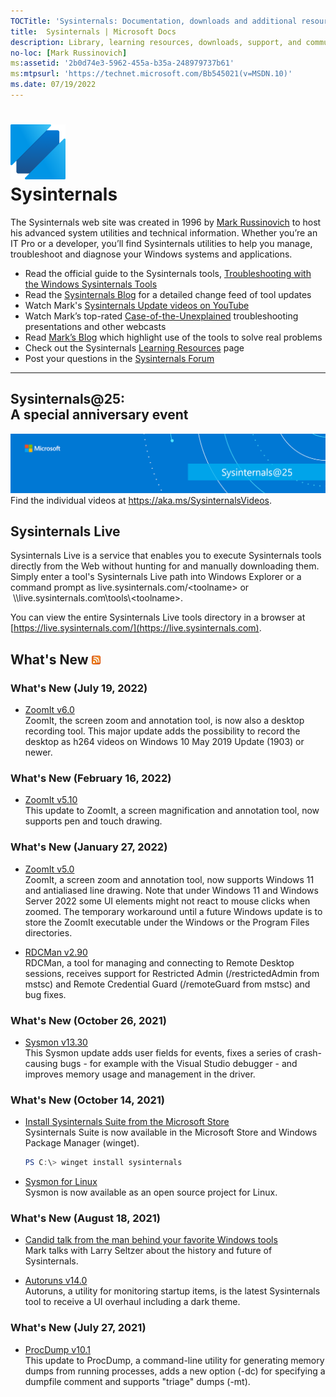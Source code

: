```yaml
---
TOCTitle: 'Sysinternals: Documentation, downloads and additional resources'
title:  Sysinternals | Microsoft Docs
description: Library, learning resources, downloads, support, and community. Evaluate and find out how to install, deploy, and maintain Windows with Sysinternals utilities.
no-loc: [Mark Russinovich]
ms:assetid: '2b0d74e3-5962-455a-b35a-248979737b61'
ms:mtpsurl: 'https://technet.microsoft.com/Bb545021(v=MSDN.10)'
ms.date: 07/19/2022
---
```


# ![Sysinternals icon](media/index/Sysinternals.png)<br>Sysinternals
The Sysinternals web site was created in 1996 by [Mark Russinovich](https://blogs.technet.microsoft.com/markrussinovich/) to host his advanced system utilities and technical information. Whether you’re an IT Pro or a developer, you’ll find Sysinternals utilities to help you manage, troubleshoot and diagnose your Windows systems and applications.  
  -   Read the official guide to the Sysinternals tools, [Troubleshooting with the Windows Sysinternals Tools](~/resources/troubleshooting-book.md)
-   Read the [Sysinternals Blog](https://techcommunity.microsoft.com/t5/Sysinternals-Blog/bg-p/Sysinternals-Blog) for a detailed change feed of tool updates
-   Watch Mark's [Sysinternals Update videos on YouTube](https://www.youtube.com/playlist?list=PLhFhDWFYccZ_GvdJ11NZwaBAhwDCWmni_)
-   Watch Mark’s top-rated [Case-of-the-Unexplained](~/resources/webcasts.md) troubleshooting presentations and other webcasts
-   Read [Mark’s Blog](https://techcommunity.microsoft.com/t5/Windows-Blog-Archive/bg-p/Windows-Blog-Archive/label-name/Mark%20Russinovich) which highlight use of the tools to solve real problems
-   Check out the Sysinternals [Learning Resources](~/resources/index.md) page
-   Post your questions in the [Sysinternals Forum](https://aka.ms/sysint-forums)
---
## Sysinternals@25: <br>A special anniversary event
[![Sysinternals@25](media/index/sysinternals25_banner.png)](https://aka.ms/sysinternals25)
Find the individual videos at https://aka.ms/SysinternalsVideos.

## Sysinternals Live

Sysinternals Live is a service that enables you to execute Sysinternals tools directly from the Web without hunting for and manually downloading them. Simply enter a tool's Sysinternals Live path into Windows Explorer or a command prompt as live.sysinternals.com/&lt;toolname&gt; or  \\\\live.sysinternals.com\tools\\&lt;toolname&gt;.

You can view the entire Sysinternals Live tools directory in a browser at [https://live.sysinternals.com/](https://live.sysinternals.com).

## What's New [![RSS icon](media/index/rss.gif)](https://techcommunity.microsoft.com/plugins/custom/microsoft/o365/custom-blog-rss?board=Sysinternals-Blog)

### What's New (July 19, 2022)

- [ZoomIt v6.0](~/downloads/zoomit.md)  
ZoomIt, the screen zoom and annotation tool, is now also a desktop recording tool. This major update adds the possibility to record the desktop as h264 videos on Windows 10 May 2019 Update (1903) or newer.

### What's New (February 16, 2022)

- [ZoomIt v5.10](~/downloads/zoomit.md)  
This update to ZoomIt, a screen magnification and annotation tool, now supports pen and touch drawing.

### What's New (January 27, 2022)

- [ZoomIt v5.0](~/downloads/zoomit.md)  
ZoomIt, a screen zoom and annotation tool, now supports Windows 11 and antialiased line drawing. Note that under Windows 11 and Windows Server 2022 some UI elements might not react to mouse clicks when zoomed. The temporary workaround until a future Windows update is to store the ZoomIt executable under the Windows or the Program Files directories.

- [RDCMan v2.90](~/downloads/rdcman.md)  
RDCMan, a tool for managing and connecting to Remote Desktop sessions, receives support for Restricted Admin (/restrictedAdmin from mstsc) and Remote Credential Guard (/remoteGuard from mstsc) and bug fixes.

### What's New (October 26, 2021)

- [Sysmon v13.30](~/downloads/sysmon.md)  
This Sysmon update adds user fields for events, fixes a series of crash-causing bugs - for example with the Visual Studio debugger - and improves memory usage and management in the driver.

### What's New (October 14, 2021)

- [Install Sysinternals Suite from the Microsoft Store](ms-windows-store://pdp/?productid=9P7KNL5RWT25)  
Sysinternals Suite is now available in the Microsoft Store and Windows Package Manager (winget).

  ```powershell
  PS C:\> winget install sysinternals
  ```

- [Sysmon for Linux](https://github.com/Sysinternals/SysmonForLinux)  
Sysmon is now available as an open source project for Linux.

### What's New (August 18, 2021)

- [Candid talk from the man behind your favorite Windows tools](https://www.hpe.com/us/en/insights/articles/candid-talk-from-the-man-behind-your-favorite-windows-tools-2107.html)  
Mark talks with Larry Seltzer about the history and future of Sysinternals.

- [Autoruns v14.0](~/downloads/autoruns.md)  
Autoruns, a utility for monitoring startup items, is the latest Sysinternals tool to receive a UI overhaul including a dark theme.

### What's New (July 27, 2021)

- [ProcDump v10.1](~/downloads/procdump.md)  
This update to ProcDump, a command-line utility for generating memory dumps from running processes, adds a new option (-dc) for specifying a dumpfile comment and supports "triage" dumps (-mt).
